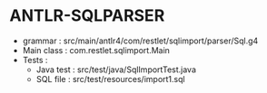ANTLR-SQLPARSER
===============

- grammar : src/main/antlr4/com/restlet/sqlimport/parser/Sql.g4
- Main class : com.restlet.sqlimport.Main
- Tests :
  - Java test : src/test/java/SqlImportTest.java
  - SQL file : src/test/resources/import1.sql
